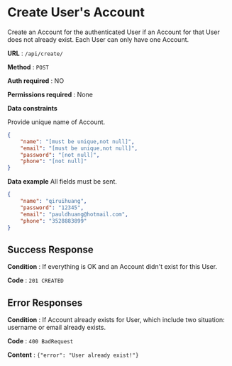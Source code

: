 
# Create User's Account

Create an Account for the authenticated User if an Account for that User does
not already exist. Each User can only have one Account.

**URL** : `/api/create/`

**Method** : `POST`

**Auth required** : NO 

**Permissions required** : None

**Data constraints**

Provide unique name of Account.

```json
{
    "name": "[must be unique,not null]",
    "email": "[must be unique,not null]",
    "password": "[not null]",
    "phone": "[not null]"
}
```

**Data example** All fields must be sent.

```json
{
    "name": "qiruihuang",
    "password": "12345",
    "email": "pauldhuang@hotmail.com",
    "phone": "3528883899"
}
```

## Success Response

**Condition** : If everything is OK and an Account didn't exist for this User.

**Code** : `201 CREATED`


## Error Responses

**Condition** : If Account already exists for User, which include two situation: username or email already exists.

**Code** : `400 BadRequest`

**Content** : `{"error": "User already exist!"}`
